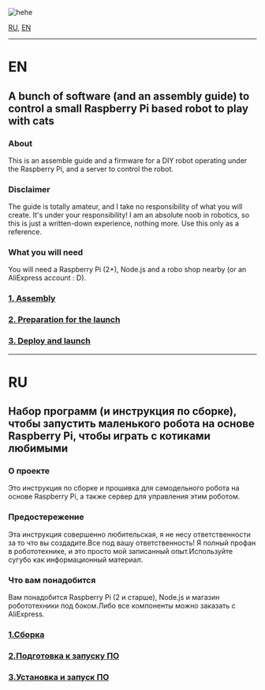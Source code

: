 ![hehe](readme/assets/ezgif-2-736a460ec8a8.gif)

[RU](#RU), [EN](#EN)

---

# EN

## A bunch of software (and an assembly guide) to control a small Raspberry Pi based robot to play with cats

### About

This is an assemble guide and a firmware for a DIY robot operating under the Raspberry Pi, and a server to control the robot.

### Disclaimer

The guide is totally amateur, and I take no responsibility of what you will create. It's under your responsibility! I am an absolute noob in robotics, so this is just a written-down experience, nothing more. Use this only as a reference.

### What you will need

You will need a Raspberry Pi (2+), Node.js and a robo shop nearby (or an AliExpress account : D).

### [1. Assembly](readme/robot_assembly_en.md)

### [2. Preparation for the launch](readme/robot_preparation_en.md)

### [3. Deploy and launch](readme/robot_flashing_en.md)

---

# RU

## Набор программ (и инструкция по сборке), чтобы запустить маленького робота на основе Raspberry Pi, чтобы играть с котиками любимыми

### О проекте

Это инструкция по сборке и прошивка для самодельного робота на основе Raspberry Pi, а также сервер для управления этим роботом.

### Предостережение

Эта инструкция совершенно любительская, я не несу ответственности за то что вы создадите.Все под вашу ответственность! Я полный профан в робототехнике, и это просто мой записанный опыт.Используйте сугубо как информационный материал.

### Что вам понадобится

Вам понадобится Raspberry Pi (2 и старше), Node.js и магазин робототехники под боком.Либо все компоненты можно заказать с AliExpress.

### [1.Сборка](readme/robot_assembly_ru.md)

### [2.Подготовка к запуску ПО](readme/robot_preparation_ru.md)

### [3.Установка и запуск ПО](readme/robot_flashing_ru.md)

